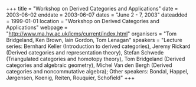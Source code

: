 +++
title = "Workshop on Derived Categories and Applications"
date = 2003-06-02
enddate = 2003-06-07
dates = "June 2 - 7, 2003"
dateadded = 1999-01-01
location = "Workshop on Derived Categories and Applications"
webpage = "http://www.ma.hw.ac.uk/icms/current/index.html"
organisers = "Tom Bridgeland, Ken Brown, Iain Gordon, Tom Lenagan"
speakers = "Lecture series: Bernhard Keller (Introduction to derived categories), Jeremy Rickard (Derived categories and representation theory), Stefan Schwede (Triangulated categories and homotopy theory), Tom Bridgeland (Derived categories and algebraic geometry), Michel Van den Bergh (Derived categories and noncommutative algebra); Other speakers: Bondal, Happel, Jørgensen, Koenig, Reiten, Rouquier, Schofield"
+++
